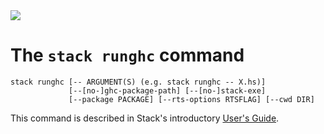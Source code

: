 <div class="hidden-warning"><a href="https://docs.haskellstack.org/"><img src="https://cdn.jsdelivr.net/gh/commercialhaskell/stack/doc/img/hidden-warning.svg"></a></div>

# The `stack runghc` command

~~~text
stack runghc [-- ARGUMENT(S) (e.g. stack runghc -- X.hs)]
             [--[no-]ghc-package-path] [--[no-]stack-exe]
             [--package PACKAGE] [--rts-options RTSFLAG] [--cwd DIR]
~~~

This command is described in Stack's introductory [User's Guide](GUIDE.md).
